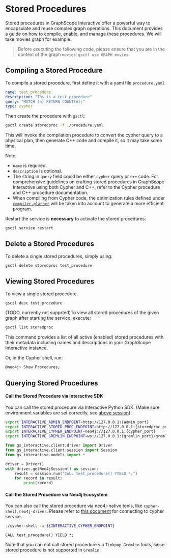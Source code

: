 # Stored Procedures

Stored procedures in GraphScope Interactive offer a powerful way to encapsulate and reuse complex graph operations. This document provides a guide on how to compile, enable, and manage these procedures. We will take movies graph for example.

> Before executing the following code, please ensure that you are in the context of the graph `movies`: `gsctl use GRAPH movies`.

## Compiling a Stored Procedure

To compile a stored procedure, first define it with a yaml file `procedure.yaml`

```yaml
name: test_procedure
description: "Ths is a test procedure"
query: "MATCH (n) RETURN COUNT(n);"
type: cypher
```

Then create the procedure with `gsctl`:

```bash
gsctl create storedproc -f ./procedure.yaml
```

This will invoke the compilation procedure to convert the cypher query to a physical plan, then generate C++ code and compile it, so it may take some time.


Note:
- `name` is required.
- `description` is optional.
- The string in `query` field could be either `cypher` query or `c++` code. For comprehensive guidelines on crafting stored procedures in GraphScope Interactive using both Cypher and C++, refer to the Cypher procedure and C++ procedure documentation.
- When compiling from Cypher code, the optimization rules defined under [`compiler.planner`](./configuration) will be taken into account to generate a more efficient program.


Restart the service is **necessary** to activate the stored procedures:

```bash
gsctl service restart
```

## Delete a Stored Procedures

To delete a single stored procedures, simply using:

```bash
gsctl delete storedproc test_procedure
```

## Viewing Stored Procedures

To view a single stored procedure, 

```bash
gsctl desc test_procedure
```

(TODO, currently not supprted)To view all stored procedures of the given graph after starting the service, execute:

```bash
gsctl list storedproc
```

This command provides a list of all active (enabled) stored procedures with their metadata including names and descriptions in your GraphScope Interactive instance.

Or, in the Cypher shell, run:
```bash
@neo4j> Show Procedures;
```

## Querying Stored Procedures 

#### Call the Stored Procedure via Interactive SDK

You can call the stored procedure via Interactive Python SDK. (Make sure environment variables are set correctly, see [above session](#deploy-in-local-mode)).

```bash
export INTERACTIVE_ADMIN_ENDPOINT=http://127.0.0.1:{admin_port}
export INTERACTIVE_STORED_PROC_ENDPOINT=http://127.0.0.1:{storedproc_port}
export INTERACTIVE_CYPHER_ENDPOINT=neo4j://127.0.0.1:{cypher_port}
export INTERACTIVE_GREMLIN_ENDPOINT=ws://127.0.0.1:{gremlin_port}/gremlin
```

```python
from gs_interactive.client.driver import Driver
from gs_interactive.client.session import Session
from gs_interactive.models import *

driver = Driver()
with driver.getNeo4jSession() as session:
    result = session.run("CALL test_procedure() YIELD *;")
    for record in result:
        print(record)
```

#### Call the Stored Procedure via Neo4j Ecosystem

You can also call the stored procedure via neo4j-native tools, like `cypher-shell`, `neo4j-driver`. Please refer to [this document](../../interactive_engine/neo4j/cypher_sdk) for connecting to cypher service.


```bash
./cypher-shell -a ${INTERACTIVE_CYPHER_ENDPOINT}
```

```cypher
CALL test_procedure() YIELD *;
```

Note that you can not call stored procedure via `Tinkpop Gremlin` tools, since stored procedure is not supported in `Gremlin`.
